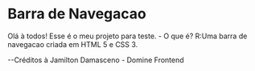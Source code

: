 <h1>Barra de Navegacao</h1>

<p>Olá à todos!
  Esse é o meu projeto para teste. 
  - O que é? 
    R:Uma barra de navegacao criada em HTML 5 e CSS 3.
</p>

<footer>
  <p>--Créditos à Jamilton Damasceno - Domine Frontend</p>
</footer>
